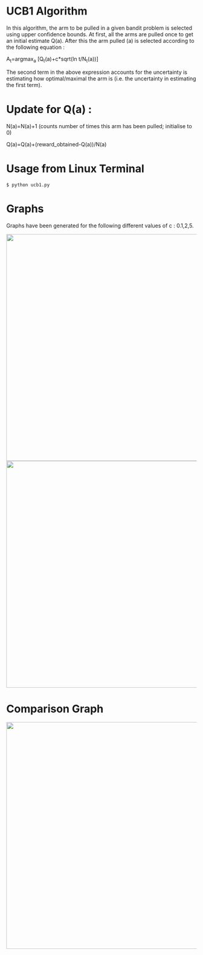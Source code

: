 # UCB1 Algorithm

In this algorithm, the arm to be pulled in a given bandit problem is selected using upper confidence bounds. 
At first, all the arms are pulled once to get an initial estimate Q(a). After this the arm pulled (a) is selected according to the following equation : 

A<sub>t</sub>=argmax<sub>a</sub> [Q<sub>t</sub>(a)+c*sqrt(ln t/N<sub>t</sub>(a))]

The second term in the above expression accounts for the uncertainty is estimating how optimal/maximal the arm is (i.e. the uncertainty in estimating the first term).

# Update for Q(a) : 

N(a)=N(a)+1 (counts number of times this arm has been pulled; initialise to 0)

Q(a)=Q(a)+(reward_obtained-Q(a))/N(a)


# Usage from Linux Terminal

```$ python ucb1.py```


# Graphs

Graphs have been generated for the following different values of c : 0.1,2,5.

<img src="https://github.com/SahanaRamnath/MultiArmedBandit_RL/blob/master/UCB/ucb_reward.png" width=600>

<img src="https://github.com/SahanaRamnath/MultiArmedBandit_RL/blob/master/UCB/ucb_opt.png" width=600>

# Comparison Graph

<img src="https://github.com/SahanaRamnath/MultiArmedBandit_RL/blob/master/UCB/ucb_compare.png" width=600>

